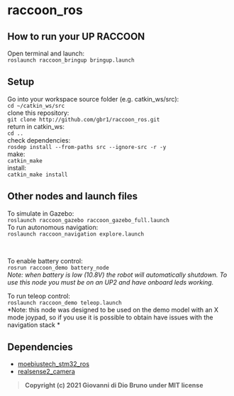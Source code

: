 # raccoon_ros

## How to run your UP RACCOON

Open terminal and launch:<br>
`roslaunch raccoon_bringup bringup.launch`

## Setup
Go into your workspace source folder (e.g. catkin_ws/src): <br>
`cd ~/catkin_ws/src` <br>
clone this repository: <br>
`git clone http://github.com/gbr1/raccoon_ros.git` <br>
return in catkin_ws: <br>
`cd ..` <br>
check dependencies: <br>
`rosdep install --from-paths src --ignore-src -r -y` <br>
make: <br>
`catkin_make` <br>
install: <br>
`catkin_make install` <br>

## Other nodes and launch files

To simulate in Gazebo: <br>
`roslaunch raccoon_gazebo raccoon_gazebo_full.launch` <br>
To run autonomous navigation: <br>
`roslaunch raccoon_navigation explore.launch` <br>

<br>

To enable battery control: <br>
`rosrun raccoon_demo battery_node` <br>
*Note: when battery is low (10.8V) the robot will automatically shutdown. To use this node you must be on an UP2 and have onboard leds working.*

To run teleop control: <br>
`roslaunch raccoon_demo teleop.launch` <br>
*Note: this node was designed to be used on the demo model with an X mode joypad, so if you use it is possible to obtain have issues with the navigation stack *


## Dependencies
* [moebiustech_stm32_ros](https://github.com/gbr1/moebiustech_stm32_ros)
* [realsense2_camera](https://github.com/intel-ros/realsense)

>__Copyright (c) 2021 Giovanni di Dio Bruno under MIT license__
